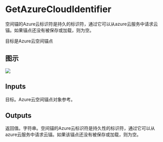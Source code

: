 # GetAzureCloudIdentifier

空间锚的Azure云标识符是持久的标识符，通过它可以从azure云服务中请求云锚。如果锚点还没有被保存或加载，则为空。

目标是Azure云空间锚点

## 图示

![]($-20221218-18101364.png)

## Inputs

目标。Azure云空间锚点对象参考。 

## Outputs

返回值。字符串。空间锚的Azure云标识符是持久性的标识符，通过它可以从azure云服务中请求云锚。如果该锚点还没有被保存或加载，则为空。
